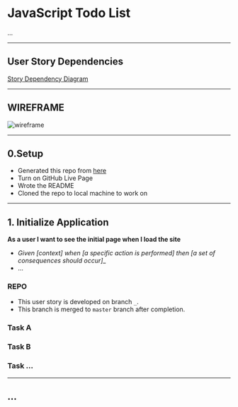 # JavaScript Todo List

...

---

## User Story Dependencies

[Story Dependency Diagram](https://excalidraw.com/)

---

## WIREFRAME

![wireframe]()

---

## 0.Setup

- Generated this repo from [here](https://github.com/HackYourFutureBelgium/encapsulation-week-1-starter)
- Turn on GitHub Live Page
- Wrote the README
- Cloned the repo to local machine to work on
---

## 1. Initialize Application

__As a user I want to see the initial page when I load the site__

- _Given [context] when [a specific action is performed] then [a set of consequences should occur]__
- ...

### REPO

- This user story is developed on branch `_`.
- This branch is merged to `master` branch after completion.

### Task A

### Task B

### Task ...

---

## ...
